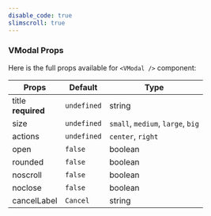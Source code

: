 ```yaml
---
disable_code: true
slimscroll: true
---
```


### VModal Props

Here is the full props available for `<VModal />` component:

| Props                   | Default                                       | Type                              |
| ----------------------- | --------------------------------------------- | --------------------------------- |
| title<br />**required** | <span class="is-undefined">`undefined`</span> | string                            |
| size                    | <span class="is-undefined">`undefined`</span> | `small`, `medium`, `large`, `big` |
| actions                 | <span class="is-undefined">`undefined`</span> | `center`, `right`                 |
| open                    | <span class="is-boolean">`false`</span>       | boolean                           |
| rounded                 | <span class="is-boolean">`false`</span>       | boolean                           |
| noscroll                | <span class="is-boolean">`false`</span>       | boolean                           |
| noclose                 | <span class="is-boolean">`false`</span>       | boolean                           |
| cancelLabel             | <span class="is-string">`Cancel`</span>       | string                            |
